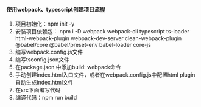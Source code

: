 #### 使用webpack、typescript创建项目流程
1. 项目初始化：npm init -y
2. 安装项目依赖包：
   npm i -D webpack webpack-cli typescript ts-loader html-webpack-plugin webpack-dev-server clean-webpack-plugin @babel/core @babel/preset-env babel-loader core-js
3. 编写webpack.config.js文件
4. 编写tsconfig.json文件
5. 在package.json 中添加build: webpack命令
6. 手动创建index.html入口文件，或者在webpack.config.js中配置html plugin自动生成index.html文件
7. 在src下面编写代码
8. 编译代码：npm run build